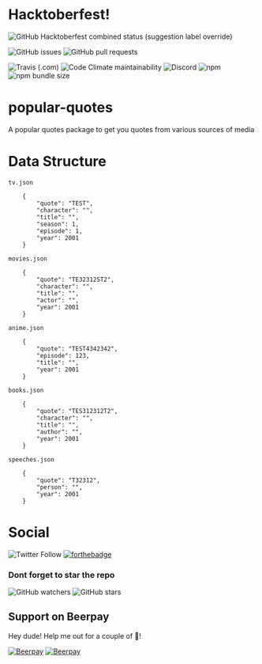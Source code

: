 # Hacktoberfest!
![GitHub Hacktoberfest combined status (suggestion label override)](https://img.shields.io/github/hacktoberfest/2019/snipey/popular-quotes?style=for-the-badge&suggestion_label=help%20wanted)

![GitHub issues](https://img.shields.io/github/issues/snipey/popular-quotes?style=for-the-badge)
![GitHub pull requests](https://img.shields.io/github/issues-pr-raw/snipey/popular-quotes?label=pull%20requests&style=for-the-badge)


![Travis (.com)](https://img.shields.io/travis/com/snipey/popular-quotes?style=for-the-badge)
![Code Climate maintainability](https://img.shields.io/codeclimate/maintainability/snipey/popular-quotes?style=for-the-badge)
![Discord](https://img.shields.io/discord/535881918483398676?style=for-the-badge)
![npm](https://img.shields.io/npm/dw/popular-quotes?style=for-the-badge)
![npm bundle size](https://img.shields.io/bundlephobia/min/popular-quotes?style=for-the-badge)
# popular-quotes
A popular quotes package to get you quotes from various sources of media


# Data Structure
`tv.json`
```
	{
		"quote": "TEST",
		"character": "",
		"title": "",
		"season": 1,
		"episode": 1,
		"year": 2001
	}
```

`movies.json`
```
	{
		"quote": "TE32312ST2",
		"character": "",
		"title": "",
		"actor": "",
		"year": 2001
	}
```

`anime.json`
```
	{
		"quote": "TEST4342342",
		"episode": 123,
		"title": "",
		"year": 2001
	}
```

`books.json`
```
	{
		"quote": "TES312312T2",
		"character": "",
		"title": "",
		"author": "",
		"year": 2001
	}
```

`speeches.json`
```
	{
		"quote": "T32312",
		"person": "",
		"year": 2001
	}
```
# Social

![Twitter Follow](https://img.shields.io/twitter/follow/snipeydev?color=blue&style=for-the-badge&logo=twitter)
[![forthebadge](https://forthebadge.com/images/badges/gluten-free.svg)](https://forthebadge.com)

### Dont forget to star the repo
![GitHub watchers](https://img.shields.io/github/watchers/snipey/popular-quotes?style=for-the-badge&logo=github)
![GitHub stars](https://img.shields.io/github/stars/snipey/popular-quotes?style=for-the-badge&logo=github)


## Support on Beerpay
Hey dude! Help me out for a couple of :beers:!

[![Beerpay](https://beerpay.io/Snipey/popular-quotes/badge.svg?style=beer-square)](https://beerpay.io/Snipey/popular-quotes)  [![Beerpay](https://beerpay.io/Snipey/popular-quotes/make-wish.svg?style=flat-square)](https://beerpay.io/Snipey/popular-quotes?focus=wish)